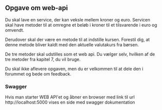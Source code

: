 ## Opgave om web-api
Du skal lave en service, der kan veksle mellem kroner og euro. Servicen skal have metoder til at omregne et beløb i kroner til et tilsvarende i euro og omvendt.

Derudover skal der være en metode til at indstille kursen. Forestil dig, at denne metode bliver kaldt med den aktuelle valutakurs fra børsen.

De tre metoder skal udstilles som et web api. Du vælger selv, hvilken af de tre metoder fra kapitel 7, du vil bruge.

Du skal ikke aflevere opgaven, men du er velkommen til at dele den i forummet og bede om feedback.

### Swagger
Hvis man starter WEB API'et og åbner en browser med link til url http://localhost:5000 vises en side med swagger dokumentation